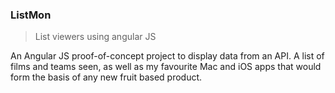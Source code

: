 ### ListMon

> List viewers using angular JS


An Angular JS proof-of-concept project to display data from an API. A list of films and teams seen, as well as my favourite Mac and iOS apps that would form the basis of any new fruit based product.
